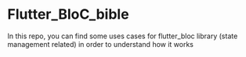 # Flutter_BloC_bible
In this repo, you can find some uses cases for flutter_bloc library (state management related) in order to understand how it works
